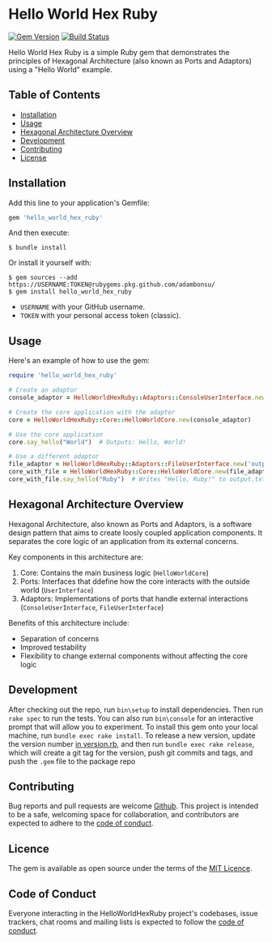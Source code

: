 # Hello World Hex Ruby

[![Gem Version](https://badge.fury.io/rb/hello_world_hex.svg)](https://badge.fury.io/rb/hello_world_hex_ruby)
[![Build Status](https://travis-ci.org/yourusername/hello_world_hex_ruby.svg?branch=main)](https://travis-ci.org/adambonsu/hello_world_hex_ruby)

Hello World Hex Ruby is a simple Ruby gem that demonstrates the principles of Hexagonal Architecture (also known as Ports and Adaptors) using a "Hello World" example.

## Table of Contents

- [Installation](#installation)
- [Usage](#usage)
- [Hexagonal Architecture Overview](#hexagonal-architecture-overview)
- [Development](#development)
- [Contributing](#contributing)
- [License](#license)

## Installation

Add this line to your application's Gemfile:

```ruby
gem 'hello_world_hex_ruby'

```

And then execute:
```
$ bundle install

```

Or install it yourself with:
```
$ gem sources --add https://USERNAME:TOKEN@rubygems.pkg.github.com/adambonsu/
$ gem install hello_world_hex_ruby

```
* `USERNAME` with your GitHub username.
* `TOKEN` with your personal access token (classic).


## Usage
Here's an example of how to use the gem:
```ruby
require 'hello_world_hex_ruby'

# Create an adaptor
console_adaptor = HelloWorldHexRuby::Adaptors::ConsoleUserInterface.new

# Create the core application with the adaptor
core = HelloWorldHexRuby::Core::HelloWorldCore.new(console_adaptor)

# Use the core application
core.say_hello("World")  # Outputs: Hello, World!

# Use a different adaptor
file_adaptor = HelloWorldHexRuby::Adaptors::FileUserInterface.new('output.txt')
core_with_file = HelloWorldHexRuby::Core::HelloWorldCore.new(file_adaptor)
core_with_file.say_hello("Ruby")  # Writes "Hello, Ruby!" to output.txt

```

## Hexagonal Architecture Overview

Hexagonal Architecture, also known as Ports and Adaptors, is a software design pattern that aims to create loosly coupled application components.
It separates the core logic of an application from its external concerns.

Key components in this architecture are:
1. Core: Contains the main business logic (`HelloWorldCore`)
2. Ports: Interfaces that ddefine how the core interacts with the outside world (`UserInterface`)
3. Adaptors: Implementations of ports that handle external interactions (`ConsoleUserInterface`, `FileUserInterface`)

Benefits of this architecture include:
* Separation of concerns
* Improved testability
* Flexibility to change external components without affecting the core logic


## Development

After checking out the repo, run `bin\setup` to install dependencies. Then run `rake spec` to run the tests.
You can also run `bin\console` for an interactive prompt that will allow you to experiment.
To install this gem onto your local machine, run `bundle exec rake install`.
To release a new version, update the version number [in version.rb](./lib/hello_world_hex_ruby/version.rb), and then run `bundle exec rake release`, which will create a git tag for the version, push git commits and tags, and push the `.gem` file to the package repo


## Contributing

Bug reports and pull requests are welcome [Github](https://github.com/adambonsu/hello_world_hex_ruby).
This project is intended to be a safe, welcoming space for collaboration, and contributors are expected to adhere to the [code of conduct](./CODE_OF_CONDUCT.md).

## Licence

The gem is available as open source under the terms of the [MIT Licence](https://opensource.org/license/mit).

## Code of Conduct

Everyone interacting in the HelloWorldHexRuby project's codebases, issue trackers, chat rooms and mailing lists is expected to follow the [code of conduct](./CODE_OF_CONDUCT.md).